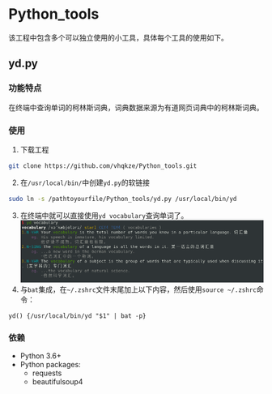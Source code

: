 # Python_tools
该工程中包含多个可以独立使用的小工具，具体每个工具的使用如下。
## yd.py
### 功能特点
在终端中查询单词的柯林斯词典，词典数据来源为有道网页词典中的柯林斯词典。
### 使用
1. 下载工程
```sh
git clone https://github.com/vhqkze/Python_tools.git
```
2. 在`/usr/local/bin/`中创建`yd.py`的软链接
```bash
sudo ln -s /pathtoyourfile/Python_tools/yd.py /usr/local/bin/yd
```
3. 在终端中就可以直接使用`yd vocabulary`查询单词了。
![样例](image/2019-03-11%20231604.png)
4. 与`bat`集成，在`~/.zshrc`文件末尾加上以下内容，然后使用`source ~/.zshrc`命令：
```
yd() {/usr/local/bin/yd "$1" | bat -p}
```
### 依赖
- Python 3.6+
- Python packages:
    - requests
    - beautifulsoup4
